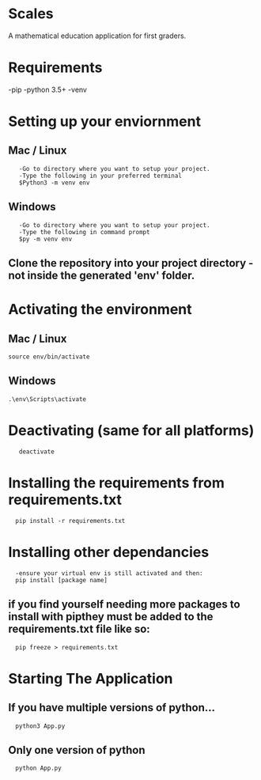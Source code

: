 # Scales
A mathematical education application for first graders.

# Requirements
-pip
-python 3.5+
-venv

# Setting up your enviornment
   ## Mac / Linux
       -Go to directory where you want to setup your project.
       -Type the following in your preferred terminal
       $Python3 -m venv env
   ## Windows
       -Go to directory where you want to setup your project.
       -Type the following in command prompt
       $py -m venv env
      
## Clone the repository into your project directory - not inside the generated 'env' folder.

# Activating the environment
  ## Mac / Linux
    source env/bin/activate
  ## Windows
    .\env\Scripts\activate
    
# Deactivating (same for all platforms)
       deactivate


# Installing the requirements from requirements.txt
      pip install -r requirements.txt
  
  
# Installing other dependancies
      -ensure your virtual env is still activated and then: 
      pip install [package name]

## if you find yourself needing more packages to install with pipthey must be added to the requirements.txt file like so:
      pip freeze > requirements.txt
      
# Starting The Application
   ## If you have multiple versions of python...
      python3 App.py
   ## Only one version of python
      python App.py
